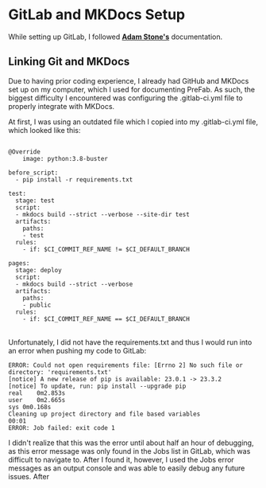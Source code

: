 # GitLab and MKDocs Setup

While setting up GitLab, I followed <a href="https://fabacademy.org/2023/labs/charlotte/students/adam-stone/lessons/week1/gitlab/">**Adam Stone's**</a> documentation. 

## Linking Git and MKDocs

Due to having prior coding experience, I already had GitHub and MKDocs set up on my computer, which I used for documenting PreFab. As such, the biggest difficulty I encountered was configuring the .gitlab-ci.yml file to properly integrate with MKDocs.

At first, I was using an outdated file which I copied into my .gitlab-ci.yml file, which looked like this:
<pre><code class="language-yml">	
@Override
	image: python:3.8-buster

before_script:
  - pip install -r requirements.txt

test:
  stage: test
  script:
  - mkdocs build --strict --verbose --site-dir test
  artifacts:
    paths:
    - test
  rules:
    - if: $CI_COMMIT_REF_NAME != $CI_DEFAULT_BRANCH

pages:
  stage: deploy
  script:
  - mkdocs build --strict --verbose
  artifacts:
    paths:
    - public
  rules:
    - if: $CI_COMMIT_REF_NAME == $CI_DEFAULT_BRANCH
</code></pre>
<br>
Unfortunately, I did not have the requirements.txt and thus I would run into an error when pushing my code to GitLab:

<pre><code>ERROR: Could not open requirements file: [Errno 2] No such file or directory: 'requirements.txt'
[notice] A new release of pip is available: 23.0.1 -> 23.3.2
[notice] To update, run: pip install --upgrade pip
real	0m2.853s
user	0m2.665s
sys	0m0.168s
Cleaning up project directory and file based variables
00:01
ERROR: Job failed: exit code 1
</code></pre>

I didn't realize that this was the error until about half an hour of debugging, as this error message was only found in the Jobs list in GitLab, which was difficult to navigate to. After I found it, however, I used the Jobs error messages as an output console and was able to easily debug any future issues. After 